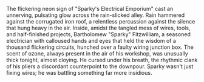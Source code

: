 The flickering neon sign of "Sparky's Electrical Emporium" cast an unnerving, pulsating glow across the rain-slicked alley.  Rain hammered against the corrugated iron roof, a relentless percussion against the silence that hung heavy in the air.  Inside, amidst the tangled mess of wires, tools, and half-finished projects,  Bartholomew "Sparky"  Fitzwilliam, a seasoned electrician with calloused hands and eyes that held the wisdom of a thousand flickering circuits, hunched over a faulty wiring junction box.  The scent of ozone, always present in the air of his workshop, was unusually thick tonight, almost cloying.  He cursed under his breath, the rhythmic clank of his pliers a discordant counterpoint to the downpour.  Sparky wasn't just fixing wires; he was battling something far more insidious.

